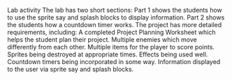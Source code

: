 Lab activity
The lab has two short sections:
Part 1 shows the students how to use the sprite say and splash blocks to display information.
Part 2 shows the students how a countdown timer works.
The project has more detailed requirements, including:
A completed Project Planning Worksheet which helps the student plan their project.
Multiple enemies which move differently from each other.
Multiple items for the player to score points.
Sprites being destroyed at appropriate times.
Effects being used well.
Countdown timers being incorporated in some way.
Information displayed to the user via sprite say and splash blocks.
